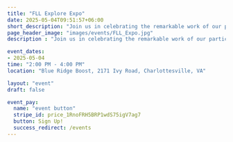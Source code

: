 ```yaml
---
title: "FLL Explore Expo"
date: 2025-05-04T09:51:57+06:00
short_description: "Join us in celebrating the remarkable work of our participating teams this season, and explore their amazing ocean-themed creations."
page_header_image: "images/events/FLL_Expo.jpg"
description : "Join us in celebrating the remarkable work of our participating teams this season, and explore their amazing ocean-themed creations."

event_dates: 
- 2025-05-04
time: "2:00 PM - 4:00 PM"
location: "Blue Ridge Boost, 2171 Ivy Road, Charlottesville, VA"

layout: "event"
draft: false

event_pay:
  name: "event button"
  stripe_id: price_1RnoFRH5BRP1wdS75igV7ag7
  button: Sign Up!
  success_redirect: /events
---
```


<!-- 
<div class="event-item">
        <h3>FLL Explore Expo</h3>
        <p><strong>Date:</strong> May 4, 2025</p>
        <p><strong>Time:</strong> 2:00 PM - 4:00 PM</p>
        <p><strong>Location:</strong> Blue Ridge Boost, 2171 Ivy Road, Charlottesville, VA</p>
        <p align="left">Join us in celebrating the remarkable work of our participating teams this season, and explore their amazing ocean-themed creations.</p>
        <a href="/FLLExpo" class="event-button">Learn More</a>
      </div> -->